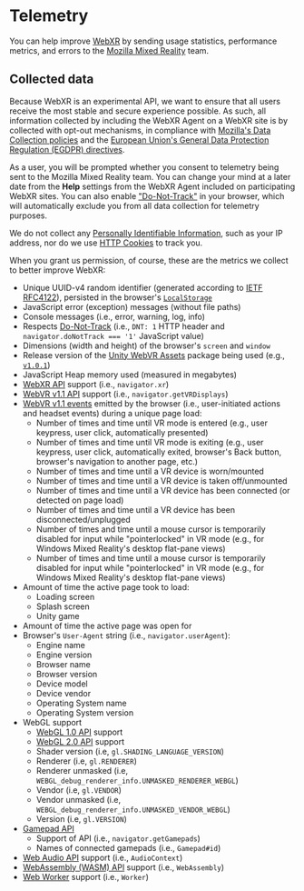 # Telemetry

You can help improve [WebXR](https://immersive-web.github.io/webxr/) by sending usage statistics, performance metrics, and errors to the [Mozilla Mixed Reality](https://vr.mozilla.org/) team.

## Collected data

Because WebXR is an experimental API, we want to ensure that all users receive the most stable and secure experience possible. As such, all information collected by including the WebXR Agent on a WebXR site is by collected with opt-out mechanisms, in compliance with [Mozilla's Data Collection policies](https://www.mozilla.org/en-US/privacy/principles/) and the [European Union's General Data Protection Regulation (EGDPR) directives](https://www.eugdpr.org/).

As a user, you will be prompted whether you consent to telemetry being sent to the Mozilla Mixed Reality team. You can change your mind at a later date from the **Help** settings from the WebXR Agent included on participating WebXR sites. You can also enable ["Do-Not-Track"](https://developer.mozilla.org/en-US/docs/Web/HTTP/Headers/DNT) in your browser, which will automatically exclude you from all data collection for telemetry purposes.

We do not collect any [Personally Identifiable Information](https://en.wikipedia.org/wiki/Personally_identifiable_information), such as your IP address, nor do we use [HTTP Cookies](https://en.wikipedia.org/wiki/HTTP_cookie) to track you.

When you grant us permission, of course, these are the metrics we collect to better improve WebXR:

- Unique UUID-v4 random identifier (generated according to [IETF RFC4122](http://www.ietf.org/rfc/rfc4122.txt)), persisted in the browser's [`LocalStorage`](https://developer.mozilla.org/en-US/docs/Web/API/Storage/LocalStorage)
- JavaScript error (exception) messages (without file paths)
- Console messages (i.e., error, warning, log, info)
- Respects [Do-Not-Track](https://developer.mozilla.org/en-US/docs/Web/HTTP/Headers/DNT) (i.e., `DNT: 1` HTTP header and `navigator.doNotTrack === '1'` JavaScript value)
- Dimensions (width and height) of the browser's `screen` and `window`
- Release version of the [Unity WebVR Assets](https://github.com/mozilla/unity-webvr-export) package being used (e.g., [`v1.0.1`](https://github.com/mozilla/unity-webvr-export/releases/tag/v1.0.1))
- JavaScript Heap memory used (measured in megabytes)
- [WebXR API](https://immersive-web.github.io/webxr/spec/latest/) support (i.e., `navigator.xr`)
- [WebVR v1.1 API](https://immersive-web.github.io/webvr/spec/1.1/) support (i.e., `navigator.getVRDisplays`)
- [WebVR v1.1 events](https://immersive-web.github.io/webvr/spec/1.1/#interface-window) emitted by the browser (i.e., user-initiated actions and headset events) during a unique page load:
    - Number of times and time until VR mode is entered (e.g., user keypress, user click, automatically presented)
    - Number of times and time until VR mode is exiting (e.g., user keypress, user click, automatically exited, browser's Back button, browser's navigation to another page, etc.)
    - Number of times and time until a VR device is worn/mounted
    - Number of times and time until a VR device is taken off/unmounted
    - Number of times and time until a VR device has been connected (or detected on page load)
    - Number of times and time until a VR device has been disconnected/unplugged
    - Number of times and time until a mouse cursor is temporarily disabled for input while "pointerlocked" in VR mode (e.g., for Windows Mixed Reality's desktop flat-pane views)
    - Number of times and time until a mouse cursor is temporarily disabled for input while "pointerlocked" in VR mode (e.g., for Windows Mixed Reality's desktop flat-pane views)
- Amount of time the active page took to load:
    - Loading screen
    - Splash screen
    - Unity game
- Amount of time the active page was open for
- Browser's `User-Agent` string (i.e., `navigator.userAgent`):
    - Engine name
    - Engine version
    - Browser name
    - Browser version
    - Device model
    - Device vendor
    - Operating System name
    - Operating System version
- WebGL support
    - [WebGL 1.0 API](https://www.khronos.org/registry/webgl/specs/latest/1.0/) support
    - [WebGL 2.0 API](https://www.khronos.org/registry/webgl/specs/latest/2.0/) support
    - Shader version (i.e, `gl.SHADING_LANGUAGE_VERSION`)
    - Renderer (i.e, `gl.RENDERER`)
    - Renderer unmasked (i.e, `WEBGL_debug_renderer_info.UNMASKED_RENDERER_WEBGL`)
    - Vendor (i.e, `gl.VENDOR`)
    - Vendor unmasked (i.e, `WEBGL_debug_renderer_info.UNMASKED_VENDOR_WEBGL`)
    - Version (i.e, `gl.VERSION`)
- [Gamepad API](https://w3c.github.io/gamepad/)
    - Support of API (i.e., `navigator.getGamepads`)
    - Names of connected gamepads (i.e., `Gamepad#id`)
- [Web Audio API](https://webaudio.github.io/web-audio-api/) support (i.e., `AudioContext`)
- [WebAssembly (WASM) API](http://webassembly.org) support (i.e., `WebAssembly`)
- [Web Worker](https://developer.mozilla.org/en-US/docs/Web/API/Web_Workers_API) support (i.e., `Worker`)
